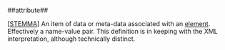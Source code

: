 ##attribute##

\[[STEMMA](SOURCES.md#STEMMA)\] An item of data or meta-data associated with an [element](element.md). Effectively a name-value pair. This definition is in keeping with the XML interpretation, although technically distinct.
